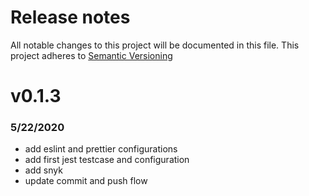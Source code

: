 # Release notes

All notable changes to this project will be documented in this file.
This project adheres to [Semantic Versioning](http://semver.org)

# v0.1.3
### 5/22/2020
- add eslint and prettier configurations
- add first jest testcase and configuration
- add snyk
- update commit and push flow